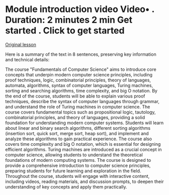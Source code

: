 # Module introduction video Video• . Duration: 2 minutes 2 min Get started . Click to get started

[Original lesson](https://www.coursera.org/learn/uol-fundamentals-of-computer-science/lecture/3vEXY/module-introduction-video)

Here is a summary of the text in 8 sentences, preserving key information and technical details:

The course "Fundamentals of Computer Science" aims to introduce core concepts that underpin modern computer science principles, including proof techniques, logic, combinatorial principles, theory of languages, automata, algorithms, syntax of computer languages, Turing machines, sorting and searching algorithms, time complexity, and big O notation. By the end of the course, students will be able to explain various proof techniques, describe the syntax of computer languages through grammar, and understand the role of Turing machines in computer science. The course covers fundamental topics such as propositional logic, tautology, combinatorial principles, and theory of languages, providing a solid foundation for understanding modern computer systems. Students will learn about linear and binary search algorithms, different sorting algorithms (insertion sort, quick sort, merge sort, heap sort), and implement and analyze these algorithms to gain practical experience. The course also covers time complexity and big O notation, which is essential for designing efficient algorithms. Turing machines are introduced as a crucial concept in computer science, allowing students to understand the theoretical foundations of modern computing systems. The course is designed to provide a comprehensive introduction to computer science principles, preparing students for future learning and exploration in the field. Throughout the course, students will engage with interactive content, including videos, reading materials, and discussion prompts, to deepen their understanding of key concepts and apply them practically.

